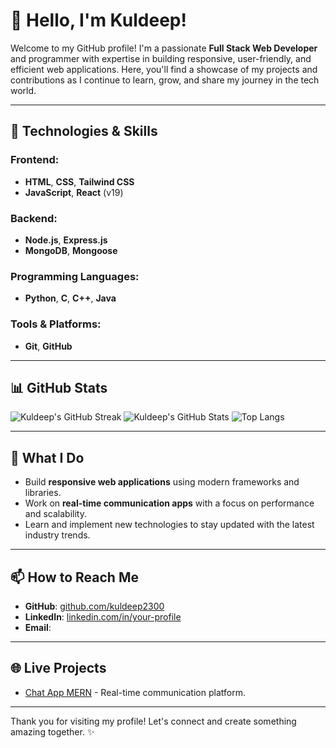 # 👋 Hello, I'm Kuldeep!

Welcome to my GitHub profile! I'm a passionate **Full Stack Web Developer** and programmer with expertise in building responsive, user-friendly, and efficient web applications. Here, you'll find a showcase of my projects and contributions as I continue to learn, grow, and share my journey in the tech world.

---

## 🚀 Technologies & Skills

### Frontend:
- **HTML**, **CSS**, **Tailwind CSS**
- **JavaScript**, **React** (v19)

### Backend:
- **Node.js**, **Express.js**
- **MongoDB**, **Mongoose**

### Programming Languages:
- **Python**, **C**, **C++**, **Java**

### Tools & Platforms:
- **Git**, **GitHub**

---

## 📊 GitHub Stats

![Kuldeep's GitHub Streak](https://streak-stats.demolab.com?user=kuldeep2300&theme=radical&hide_border=true)
![Kuldeep's GitHub Stats](https://github-readme-stats.vercel.app/api?username=kuldeep2300&show_icons=true&theme=radical&hide_border=true)
![Top Langs](https://github-readme-stats.vercel.app/api/top-langs/?username=kuldeep2300&layout=compact&theme=radical&hide_border=true)

---

## 🌟 What I Do
- Build **responsive web applications** using modern frameworks and libraries.
- Work on **real-time communication apps** with a focus on performance and scalability.
- Learn and implement new technologies to stay updated with the latest industry trends.

---

## 📫 How to Reach Me
- **GitHub**: [github.com/kuldeep2300](https://github.com/kuldeep2300)
- **LinkedIn**: [linkedin.com/in/your-profile](https://www.linkedin.com/in/kuldeep-verma-8984a3255/)
- **Email**: [](kv5228920@gmail.com)

---

## 🌐 Live Projects
- [Chat App MERN](https://chat-app-mern-dh70.onrender.com/login) - Real-time communication platform.

---

Thank you for visiting my profile! Let's connect and create something amazing together. ✨
